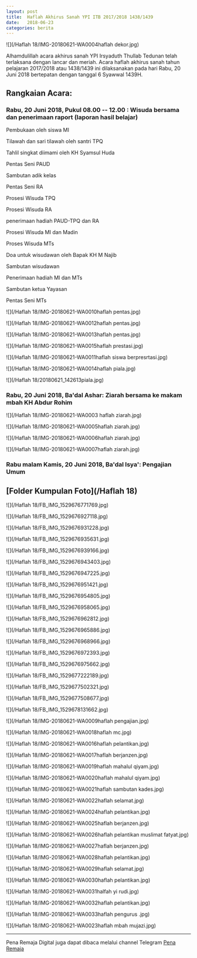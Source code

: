 ```yaml
---
layout: post
title:  Haflah Akhirus Sanah YPI ITB 2017/2018 1438/1439
date:   2018-06-23
categories: berita
---
```


![](/Haflah 18/IMG-20180621-WA0004haflah dekor.jpg)

Alhamdulillah acara akhirus sanah YPI Irsyaduth Thullab Tedunan telah terlaksana dengan lancar dan meriah. Acara haflah akhirus sanah tahun pelajaran 2017/2018 atau 1438/1439 ini dilaksanakan pada hari Rabu, 20 Juni 2018 bertepatan dengan tanggal 6 Syawwal 1439H.

## Rangkaian Acara:

### Rabu, 20 Juni 2018, Pukul 08.00 -- 12.00 : Wisuda bersama dan penerimaan raport (laporan hasil belajar)

Pembukaan oleh siswa MI

Tilawah dan sari tilawah oleh santri TPQ

Tahlil singkat diimami oleh KH Syamsul Huda

Pentas Seni PAUD

Sambutan adik kelas

Pentas Seni RA

Prosesi Wisuda TPQ

Prosesi Wisuda RA

penerimaan hadiah PAUD-TPQ dan RA

Prosesi Wisuda MI dan Madin

Proses Wisuda MTs

Doa untuk wisudawan oleh Bapak KH M Najib

Sambutan wisudawan

Penerimaan hadiah MI dan MTs

Sambutan ketua Yayasan

Pentas Seni MTs

![](/Haflah 18/IMG-20180621-WA0010haflah pentas.jpg)

![](/Haflah 18/IMG-20180621-WA0012haflah pentas.jpg)

![](/Haflah 18/IMG-20180621-WA0013haflah pentas.jpg)

![](/Haflah 18/IMG-20180621-WA0015haflah prestasi.jpg)

![](/Haflah 18/IMG-20180621-WA0011haflah siswa berpresrtasi.jpg)

![](/Haflah 18/IMG-20180621-WA0014haflah piala.jpg)

![](/Haflah 18/20180621_142613piala.jpg)


### Rabu, 20 Juni 2018, Ba'dal Ashar: Ziarah bersama ke makam mbah KH Abdur Rohim

![](/Haflah 18/IMG-20180621-WA0003 haflah ziarah.jpg)

![](/Haflah 18/IMG-20180621-WA0005haflah ziarah.jpg)

![](/Haflah 18/IMG-20180621-WA0006haflah ziarah.jpg)

![](/Haflah 18/IMG-20180621-WA0007haflah ziarah.jpg)

### Rabu malam Kamis, 20 Juni 2018, Ba'dal Isya': Pengajian Umum

## [Folder Kumpulan Foto](/Haflah 18)

![](/Haflah 18/FB_IMG_1529676771769.jpg)

![](/Haflah 18/FB_IMG_1529676927118.jpg)

![](/Haflah 18/FB_IMG_1529676931228.jpg)

![](/Haflah 18/FB_IMG_1529676935631.jpg)

![](/Haflah 18/FB_IMG_1529676939166.jpg)

![](/Haflah 18/FB_IMG_1529676943403.jpg)

![](/Haflah 18/FB_IMG_1529676947225.jpg)

![](/Haflah 18/FB_IMG_1529676951421.jpg)

![](/Haflah 18/FB_IMG_1529676954805.jpg)

![](/Haflah 18/FB_IMG_1529676958065.jpg)

![](/Haflah 18/FB_IMG_1529676962812.jpg)

![](/Haflah 18/FB_IMG_1529676965886.jpg)

![](/Haflah 18/FB_IMG_1529676968966.jpg)

![](/Haflah 18/FB_IMG_1529676972393.jpg)

![](/Haflah 18/FB_IMG_1529676975662.jpg)

![](/Haflah 18/FB_IMG_1529677222189.jpg)

![](/Haflah 18/FB_IMG_1529677502321.jpg)

![](/Haflah 18/FB_IMG_1529677508677.jpg)

![](/Haflah 18/FB_IMG_1529678131662.jpg)


![](/Haflah 18/IMG-20180621-WA0009haflah pengajian.jpg)

![](/Haflah 18/IMG-20180621-WA0018haflah mc.jpg)

![](/Haflah 18/IMG-20180621-WA0016haflah pelantikan.jpg)

![](/Haflah 18/IMG-20180621-WA0017haflah berjanzen.jpg)

![](/Haflah 18/IMG-20180621-WA0019haflah mahalul qiyam.jpg)

![](/Haflah 18/IMG-20180621-WA0020haflah mahalul qiyam.jpg)

![](/Haflah 18/IMG-20180621-WA0021haflah sambutan kades.jpg)

![](/Haflah 18/IMG-20180621-WA0022haflah selamat.jpg)

![](/Haflah 18/IMG-20180621-WA0024haflah pelantikan.jpg)

![](/Haflah 18/IMG-20180621-WA0025haflah berjanzen.jpg)

![](/Haflah 18/IMG-20180621-WA0026haflah pelantikan muslimat fatyat.jpg)

![](/Haflah 18/IMG-20180621-WA0027haflah berjanzen.jpg)

![](/Haflah 18/IMG-20180621-WA0028haflah pelantikan.jpg)

![](/Haflah 18/IMG-20180621-WA0029haflah selamat.jpg)

![](/Haflah 18/IMG-20180621-WA0030haflah pelantikan.jpg)

![](/Haflah 18/IMG-20180621-WA0031halfah yi rudi.jpg)

![](/Haflah 18/IMG-20180621-WA0032haflah pelantikan.jpg)

![](/Haflah 18/IMG-20180621-WA0033haflah pengurus .jpg)

![](/Haflah 18/IMG-20180621-WA0023haflah mbah mujazi.jpg)



-----
Pena Remaja Digital juga dapat dibaca melalui channel Telegram [Pena Remaja](https://t.me/PenaRemajaitb)
